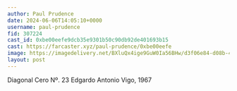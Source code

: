 ```yaml
---
author: Paul Prudence
date: 2024-06-06T14:05:10+0000
username: paul-prudence
fid: 307224
cast_id: 0xbe00eefe9dcb35e9301b50c90db92de401693b15
cast: https://farcaster.xyz/paul-prudence/0xbe00eefe
image: https://imagedelivery.net/BXluQx4ige9GuW0Ia56BHw/d3f06e84-d08b-4b47-1b32-21b96fa85b00/original
layout: post
---
```


Diagonal Cero Nº. 23
Edgardo Antonio Vigo, 1967

<img src='https://imagedelivery.net/BXluQx4ige9GuW0Ia56BHw/d3f06e84-d08b-4b47-1b32-21b96fa85b00/original' alt='' referrerpolicy='no-referrer'/>
